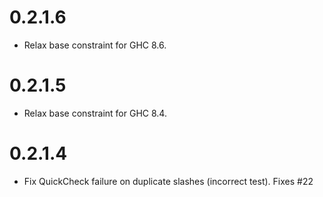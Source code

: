 # 0.2.1.6

* Relax base constraint for GHC 8.6.

# 0.2.1.5

* Relax base constraint for GHC 8.4.

# 0.2.1.4

* Fix QuickCheck failure on duplicate slashes (incorrect test). Fixes #22
